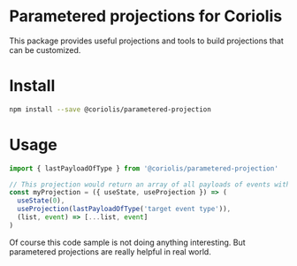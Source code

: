 # Parametered projections for Coriolis

This package provides useful projections and tools to build projections that can be customized.

# Install

```sh
npm install --save @coriolis/parametered-projection
```

# Usage

```javascript
import { lastPayloadOfType } from '@coriolis/parametered-projection'

// This projection would return an array of all payloads of events with type "target event type"
const myProjection = ({ useState, useProjection }) => (
  useState(0),
  useProjection(lastPayloadOfType('target event type')),
  (list, event) => [...list, event]
)
```

Of course this code sample is not doing anything interesting. But parametered projections are really helpful in real world.
